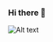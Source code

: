 ### Hi there 👋


![Alt text](https://images.credly.com/size/110x110/images/68fb1361-3dbc-4bcb-9748-66620b61bf01/pcpp-32-1xx.png)


<!--
**xundy07/xundy07** is a ✨ _special_ ✨ repository because its `README.md` (this file) appears on your GitHub profile.

Here are some ideas to get you started:

- 🔭 I’m currently working on ...
- 🌱 I’m currently learning ...
- 👯 I’m looking to collaborate on ...
- 🤔 I’m looking for help with ...
- 💬 Ask me about ...
- 📫 How to reach me: ...
- 😄 Pronouns: ...
- ⚡ Fun fact: ...
-->
